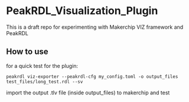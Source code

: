 # PeakRDL_Visualization_Plugin

This is a draft repo for experimenting with Makerchip VIZ framework and PeakRDL

## How to use

for a quick test for the plugin:

```peakrdl viz-exporter --peakrdl-cfg my_config.toml -o output_files test_files/long_test.rdl --sv```

import the output .tlv file (inside output_files) to makerchip and test